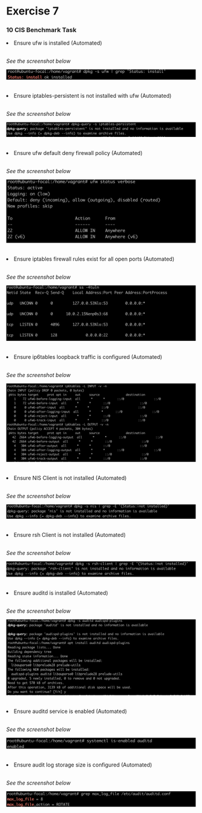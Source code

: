 # **Exercise 7**

### **10 CIS Benchmark Task**

<li> Ensure ufw is installed (Automated)
<br>
<br>

*See the screenshot below*
<br>

![Ensure ufw is installed Picture](./Images/1..png)
<br>
<br>

<li> Ensure iptables-persistent is not installed with ufw (Automated)
<br>
<br>

*See the screenshot below*
<br>

![Ensure iptables-persistent is not installed with ufw Picture](./Images/2..png)
<br>
<br>

<li> Ensure ufw default deny firewall policy (Automated)
<br>
<br>

*See the screenshot below*
<br>

![Ensure ufw default deny firewall policy Picture](./Images/3..png)
<br>
<br>

<li> Ensure iptables firewall rules exist for all open ports (Automated)
<br>
<br>

*See the screenshot below*
<br>

![Ensure iptables firewall rules exist for all open ports Picture](./Images/4..png)
<br>
<br>

<li> Ensure ip6tables loopback traffic is configured (Automated)
<br>
<br>

*See the screenshot below*
<br>

![Ensure ip6tables loopback traffic is configured Picture](./Images/5..png)
<br>
<br>

<li> Ensure NIS Client is not installed (Automated)
<br>
<br>

*See the screenshot below*
<br>

![Ensure NIS Client is not installed Picture](./Images/6..png)
<br>
<br>

<li> Ensure rsh Client is not installed (Automated)
<br>
<br>

*See the screenshot below*
<br>

![Ensure rsh Client is not installed Picture](./Images/7..png)
<br>
<br>

<li> Ensure auditd is installed (Automated)
<br>
<br>

*See the screenshot below*
<br>

![Ensure auditd is installed Picture](./Images/8..png)
<br>
<br>

<li> Ensure auditd service is enabled (Automated)
<br>
<br>

*See the screenshot below*
<br>

![Ensure auditd service is enabled Picture](./Images/9..png)
<br>
<br>

<li> Ensure audit log storage size is configured (Automated)
<br>
<br>

*See the screenshot below*
<br>

![Ensure audit log storage size is configured Picture](./Images/10..png)
<br>
<br>